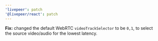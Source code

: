 ```yaml
---
'livepeer': patch
'@livepeer/react': patch
---
```


**Fix:** changed the default WebRTC `videoTrackSelector` to be `0,1`, to select the source video/audio for the lowest latency.

